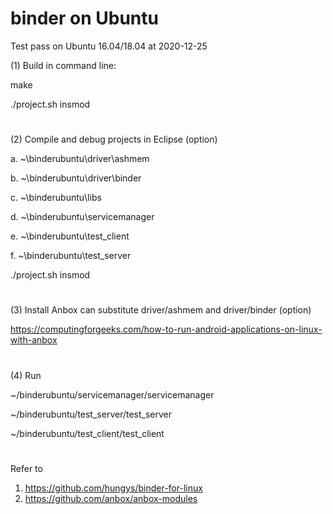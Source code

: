 binder on Ubuntu
================
Test pass on Ubuntu 16.04/18.04 at 2020-12-25

(1) Build in command line:

make

./project.sh insmod

#

(2) Compile and debug projects in Eclipse (option)

a. ~\binderubuntu\driver\ashmem

b. ~\binderubuntu\driver\binder

c. ~\binderubuntu\libs

d. ~\binderubuntu\servicemanager

e. ~\binderubuntu\test_client

f. ~\binderubuntu\test_server

./project.sh insmod

#

(3) Install Anbox can substitute driver/ashmem and driver/binder (option)

https://computingforgeeks.com/how-to-run-android-applications-on-linux-with-anbox

#

(4) Run

~/binderubuntu/servicemanager/servicemanager

~/binderubuntu/test_server/test_server

~/binderubuntu/test_client/test_client

#

Refer to
1. https://github.com/hungys/binder-for-linux
2. https://github.com/anbox/anbox-modules
